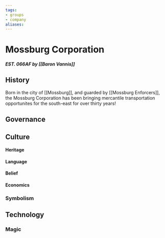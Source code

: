 ```yaml
---
tags: 
- groups
- company
aliases:
---
```


# Mossburg Corporation
##### EST. 066AF by [[Baron Vannis]]
## History
Born in the city of [[Mossburg]], and guarded by [[Mossburg Enforcers]], the Mossburg Corporation has been bringing mercantile transportation opportunites for the south-east for over thirty years!
## Governance
## Culture
#### Heritage
#### Language
#### Belief
#### Economics
### Symbolism
## Technology
### Magic